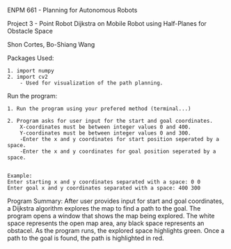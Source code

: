 ENPM 661 - Planning for Autonomous Robots

Project 3 - Point Robot Dijkstra on Mobile Robot using Half-Planes for Obstacle Space

Shon Cortes, Bo-Shiang Wang

Packages Used:

	1. import numpy
    2. import cv2 
        - Used for visualization of the path planning.

Run the program:

	1. Run the program using your prefered method (terminal...)

    2. Program asks for user input for the start and goal coordinates. 
        X-coordinates must be between integer values 0 and 400.
        Y-coordinates must be between integer values 0 and 300.
        -Enter the x and y coordinates for start position seperated by a space.
        -Enter the x and y coordinates for goal position seperated by a space.


    Example:
    Enter starting x and y coordinates separated with a space: 0 0
    Enter goal x and y coordinates separated with a space: 400 300
    
Program Summary:
    After user provides input for start and goal coordinates, a Dijkstra algorithm explores the map to find a path to the goal.
    The program opens a window that shows the map being explored. The white space represents the open map area, any black space represents an obstacel. 
    As the program runs, the explored space highlights green. Once a path to the goal is found, the path is highlighted in red.
